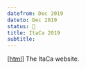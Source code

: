 ```yaml
---
datefrom: Dec 2019
dateto: Dec 2019
status: 🎤
title: ItaCa 2019
subtitle:
---
```


[[html](http://www.mat.unimi.it/users/itaca/)] The ItaCa website.
